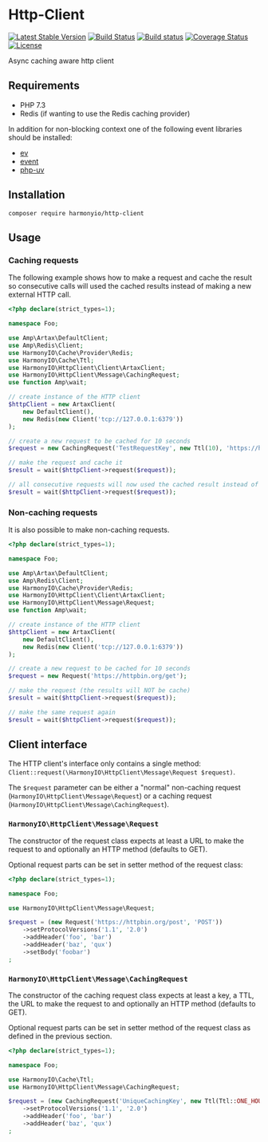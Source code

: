 # Http-Client

[![Latest Stable Version](https://poser.pugx.org/harmonyio/http-client/v/stable)](https://packagist.org/packages/harmonyio/http-client)
[![Build Status](https://travis-ci.org/HarmonyIO/Http-Client.svg?branch=master)](https://travis-ci.org/HarmonyIO/Http-Client)
[![Build status](https://ci.appveyor.com/api/projects/status/qe3volxj5pxqaguu/branch/master?svg=true)](https://ci.appveyor.com/project/PeeHaa/http-client/branch/master)
[![Coverage Status](https://coveralls.io/repos/github/HarmonyIO/Http-Client/badge.svg?branch=master)](https://coveralls.io/github/HarmonyIO/Http-Client?branch=master)
[![License](https://poser.pugx.org/harmonyio/http-client/license)](https://packagist.org/packages/harmonyio/http-client)

Async caching aware http client

## Requirements

- PHP 7.3
- Redis (if wanting to use the Redis caching provider)

In addition for non-blocking context one of the following event libraries should be installed:

- [ev](https://pecl.php.net/package/ev)
- [event](https://pecl.php.net/package/event)
- [php-uv](https://github.com/bwoebi/php-uv)

## Installation

```
composer require harmonyio/http-client
```

## Usage

### Caching requests

The following example shows how to make a request and cache the result so consecutive calls will used the cached results instead of making a new external HTTP call.

```php
<?php declare(strict_types=1);

namespace Foo;

use Amp\Artax\DefaultClient;
use Amp\Redis\Client;
use HarmonyIO\Cache\Provider\Redis;
use HarmonyIO\Cache\Ttl;
use HarmonyIO\HttpClient\Client\ArtaxClient;
use HarmonyIO\HttpClient\Message\CachingRequest;
use function Amp\wait;

// create instance of the HTTP client
$httpClient = new ArtaxClient(
    new DefaultClient(),
    new Redis(new Client('tcp://127.0.0.1:6379'))
);

// create a new request to be cached for 10 seconds
$request = new CachingRequest('TestRequestKey', new Ttl(10), 'https://httpbin.org/get');

// make the request and cache it
$result = wait($httpClient->request($request));

// all consecutive requests will now used the cached result instead of calling the external service again
$result = wait($httpClient->request($request));
```

### Non-caching requests

It is also possible to make non-caching requests.

```php
<?php declare(strict_types=1);

namespace Foo;

use Amp\Artax\DefaultClient;
use Amp\Redis\Client;
use HarmonyIO\Cache\Provider\Redis;
use HarmonyIO\HttpClient\Client\ArtaxClient;
use HarmonyIO\HttpClient\Message\Request;
use function Amp\wait;

// create instance of the HTTP client
$httpClient = new ArtaxClient(
    new DefaultClient(),
    new Redis(new Client('tcp://127.0.0.1:6379'))
);

// create a new request to be cached for 10 seconds
$request = new Request('https://httpbin.org/get');

// make the request (the results will NOT be cache)
$result = wait($httpClient->request($request));

// make the same request again
$result = wait($httpClient->request($request));
```

## Client interface

The HTTP client's interface only contains a single method: `Client::request(\HarmonyIO\HttpClient\Message\Request $request)`.

The `$request` parameter can be either a "normal" non-caching request (`HarmonyIO\HttpClient\Message\Request`) or a caching request (`HarmonyIO\HttpClient\Message\CachingRequest`).

### `HarmonyIO\HttpClient\Message\Request`

The constructor of the request class expects at least a URL to make the request to and optionally an HTTP method (defaults to GET).

Optional request parts can be set in setter method of the request class:

```php
<?php declare(strict_types=1);

namespace Foo;

use HarmonyIO\HttpClient\Message\Request;

$request = (new Request('https://httpbin.org/post', 'POST'))
    ->setProtocolVersions('1.1', '2.0')
    ->addHeader('foo', 'bar')
    ->addHeader('baz', 'qux')
    ->setBody('foobar')
;
```

### `HarmonyIO\HttpClient\Message\CachingRequest`

The constructor of the caching request class expects at least a key, a TTL, the URL to make the request to and optionally an HTTP method (defaults to GET).

Optional request parts can be set in setter method of the request class as defined in the previous section.

```php
<?php declare(strict_types=1);

namespace Foo;

use HarmonyIO\Cache\Ttl;
use HarmonyIO\HttpClient\Message\CachingRequest;

$request = (new CachingRequest('UniqueCachingKey', new Ttl(Ttl::ONE_HOUR), 'https://httpbin.org/get'))
    ->setProtocolVersions('1.1', '2.0')
    ->addHeader('foo', 'bar')
    ->addHeader('baz', 'qux')
;
```
